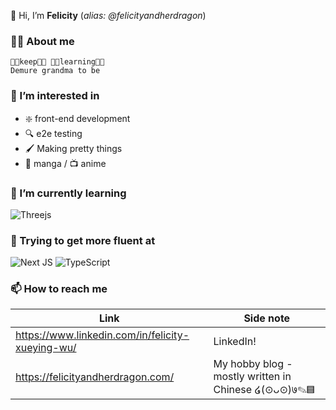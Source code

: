 
👋 Hi, I’m **Felicity** (*alias: @felicityandherdragon*)

### 🕵️‍♀️ About me
```
👏🏻𝚔𝚎𝚎𝚙👏🏻 👏🏻𝚕𝚎𝚊𝚛𝚗𝚒𝚗𝚐👏🏻
Demure grandma to be
```
### 👀 I’m interested in
- ❇️ front-end development
- 🔍 e2e testing
- 🖌️ Making pretty things
- 📖 manga / 📺 anime

### 🌱 I’m currently learning
![Threejs](https://img.shields.io/badge/threejs-black?style=for-the-badge&logo=three.js&logoColor=white)

### 🤖 Trying to get more fluent at
![Next JS](https://img.shields.io/badge/Next-black?style=for-the-badge&logo=next.js&logoColor=white)
![TypeScript](https://img.shields.io/badge/typescript-%23007ACC.svg?style=for-the-badge&logo=typescript&logoColor=white)

### 📫 How to reach me
| Link | Side note |
| ----------- | ----------- |
| https://www.linkedin.com/in/felicity-xueying-wu/ | LinkedIn!|
| https://felicityandherdragon.com/ | My hobby blog - mostly written in Chinese ໒(⊙ᴗ⊙)७✎▤ |


<!---
felicityandherdragon/felicityandherdragon is a ✨ special ✨ repository because its `README.md` (this file) appears on your GitHub profile.
You can click the Preview link to take a look at your changes.
--->
